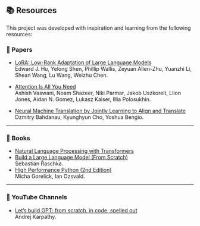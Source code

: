 ## 📚 Resources

This project was developed with inspiration and learning from the following resources:

### 📝 Papers

- [LoRA: Low-Rank Adaptation of Large Language Models](https://arxiv.org/abs/2106.09685)  
  Edward J. Hu, Yelong Shen, Phillip Wallis, Zeyuan Allen-Zhu, Yuanzhi Li, Shean Wang, Lu Wang, Weizhu Chen.

- [Attention Is All You Need](https://arxiv.org/abs/1706.03762)  
  Ashish Vaswani, Noam Shazeer, Niki Parmar, Jakob Uszkoreit, Llion Jones, Aidan N. Gomez, Lukasz Kaiser, Illia Polosukhin.

- [Neural Machine Translation by Jointly Learning to Align and Translate](https://arxiv.org/abs/1409.0473)  
  Dzmitry Bahdanau, Kyunghyun Cho, Yoshua Bengio.

---

### 📖 Books

- [Natural Language Processing with Transformers](https://transformersbook.com/)  
- [Build a Large Language Model (From Scratch)](https://www.manning.com/books/build-a-large-language-model-from-scratch)  
  Sebastian Raschka.
- [High Performance Python (2nd Edition)](https://www.oreilly.com/library/view/high-performance-python/9781492055013/)  
  Micha Gorelick, Ian Ozsvald.

---

### 🎥 YouTube Channels

- [Let’s build GPT: from scratch, in code, spelled out](https://www.youtube.com/watch?v=kCc8FmEb1nY&list=WL&index=36)  
  Andrej Karpathy.

